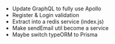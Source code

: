 #####

- Update GraphQL to fully use Apollo
- Register & Login validation
- Extract into a redis service (index.js)
- Make sendEmail util become a service
- Maybe switch typeORM to Prisma
